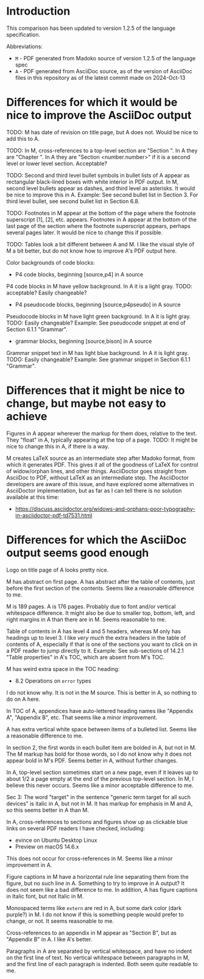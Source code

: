 # Introduction

This comparison has been updated to version 1.2.5 of the language
specification.

Abbreviations:

+ `M` - PDF generated from Madoko source of version 1.2.5 of the
  language spec
+ `A` - PDF generated from AsciiDoc source, as of the version of
  AsciiDoc files in this repository as of the latest commit made on
  2024-Oct-13


# Differences for which it would be nice to improve the AsciiDoc output

TODO: M has date of revision on title page, but A does not.  Would be
nice to add this to A.

TODO: In M, cross-references to a top-level section are "Section
<number>".  In A they are "Chapter <number>".  In A they are "Section
<number.number>" if it is a second level or lower level section.
Acceptable?

TODO: Second and third level bullet symbols in bullet lists of A
appear as rectangular black-lined boxes with white interior in PDF
output.  In M, second level bullets appear as dashes, and third level
as asterisks.  It would be nice to improve this in A.  Example: See
second bullet list in Section 3.  For third level bullet, see second
bullet list in Section 6.8.

TODO: Footnotes in M appear at the bottom of the page where the
footnote superscript [1], [2], etc. appears.  Footnotes in A appear at
the bottom of the last page of the section where the footnote
superscript appears, perhaps several pages later.  It would be nice to
change this if possible.

TODO: Tables look a bit different between A and M.  I like the visual
style of M a bit better, but do not know how to improve A's PDF output
here.

Color backgrounds of code blocks:

+ P4 code blocks, beginning [source,p4] in A source

P4 code blocks in M have yellow background.  In A it is a light gray.
TODO: acceptable?  Easily changeable?

+ P4 pseudocode blocks, beginning [source,p4pseudo] in A source

Pseudocode blocks in M have light green background.  In A it is light
gray.  TODO: Easily changeable?  Example: See pseudocode snippet at
end of Section 6.1.1 "Grammar".

+ grammar blocks, beginning [source,bison] in A source

Grammar snippet text in M has light blue background.  In A it is light
gray.  TODO: Easily changeable?  Example: See grammar snippet in
Section 6.1.1 "Grammar".


# Differences that it might be nice to change, but maybe not easy to achieve

Figures in A appear wherever the markup for them does, relative to the
text.  They "float" in A, typically appearing at the top of a page.
TODO: It might be nice to change this in A, if there is a way.

M creates LaTeX source as an intermediate step after Madoko format,
from which it generates PDF.  This gives it all of the goodness of
LaTeX for control of widow/orphan lines, and other things.
AsciiDoctor goes straight from AsciiDoc to PDF, without LaTeX as an
intermediate step.  The AsciiDoctor developers are aware of this
issue, and have explored some alternatives in AsciiDoctor
implementation, but as far as I can tell there is no solution
available at this time:

+ https://discuss.asciidoctor.org/widows-and-orphans-poor-typography-in-asciidoctor-pdf-td7531.html


# Differences for which the AsciiDoc output seems good enough

Logo on title page of A looks pretty nice.

M has abstract on first page.  A has abstract after the table of
contents, just before the first section of the contents.  Seems like a
reasonable difference to me.

M is 189 pages.  A is 176 pages.  Probably due to font and/or vertical
whitespace difference.  It might also be due to smaller top, bottom,
left, and right margins in A than there are in M.  Seems reasonable to
me.

Table of contents in A has level 4 and 5 headers, whereas M only has
headings up to level 3.  I like _very much_ the extra headers in the
table of contents of A, especially if that is one of the sections you
want to click on in a PDF reader to jump directly to it.  Example: See
sub-sections of 14.2.1 "Table properties" in A's TOC, which are absent
from M's TOC.

M has weird extra space in the TOC heading:

+ 8.2 Operations on `error` types

I do not know why.  It is not in the M source.  This is better in A,
so nothing to do on A here.

In TOC of A, appendices have auto-lettered heading names like
"Appendix A", "Appendix B", etc.  That seems like a minor improvement.

A has extra vertical white space between items of a bulleted list.
Seems like a reasonable difference to me.

In section 2, the first words in each bullet item are bolded in A, but
not in M.  The M markup has bold for those words, so I do not know why
it does not appear bold in M's PDF.  Seems better in A, without
further changes.

In A, top-level section sometimes start on a new page, even if it
leaves up to about 1/2 a page empty at the end of the previous
top-level section.  In M, I believe this never occurs.  Seems like a
minor acceptable difference to me.

Sec 3: The word "target" in the sentence "generic term target for all
such devices" is italic in A, but not in M.  It has markup for
emphasis in M and A, so this seems better in A than M.

In A, cross-references to sections and figures show up as clickable
blue links on several PDF readers I have checked, including:

+ evince on Ubuntu Desktop Linux
+ Preview on macOS 14.6.x

This does not occur for cross-references in M.  Seems like a minor
improvement in A.

Figure captions in M have a horizontal rule line separating them from
the figure, but no such line in A.  Something to try to improve in A
output?  It does not seem like a bad difference to me.  In addition, A
has figure captions in Italic font, but not Italic in M.

Monospaced terms like `extern` are red in A, but some dark color (dark
purple?) in M.  I do not know if this is something people would prefer
to change, or not.  It seems reasonable to me.

Cross-references to an appendix in M appear as "Section B", but as
"Appendix B" in A.  I like A's better.

Paragraphs in A are separated by vertical whitespace, and have no
indent on the first line of text.  No vertical whitespace between
paragraphs in M, and the first line of each paragraph is indented.
Both seem quite readable to me.
